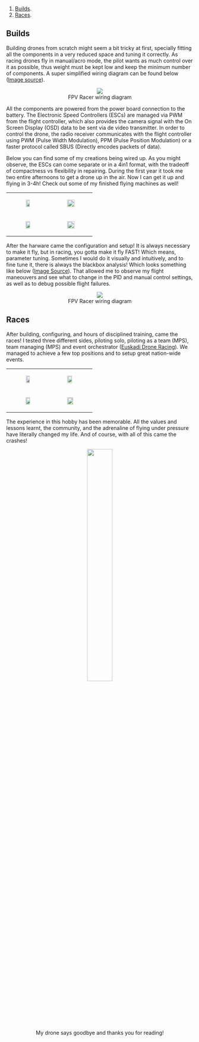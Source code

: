 1. <a href="#section:Builds" data-reference-type="ref" data-reference="section:Builds">Builds</a>.
2. <a href="#section:Races" data-reference-type="ref" data-reference="section:Races">Races</a>.

## Builds <span id="section:Builds" label="section:Builds"></span>

Building drones from scratch might seem a bit tricky at first, specially fitting all the components in a very reduced space and tuning it correctly. As racing drones fly in manual/acro mode, the pilot wants as much control over it as possible, thus weight must be kept low and keep the minimum number of components. A super simplified wiring diagram can be found below ([Image source](https://dronenodes.com/how-to-build-a-drone/)). 

<div  style="text-align: center">
<figure>
<img class="image-container" src="https://drive.google.com/uc?export=view&id=1j1iKtgAs5x-ix-eWr1EcB4Mr1O64bKoi"/><figcaption aria-hidden="true">FPV Racer wiring diagram</figcaption>
</figure>
</div>

All the components are powered from the power board connection to the battery. The Electronic Speed Controllers (ESCs) are managed via PWM from the flight controller, which also provides the camera signal with the On Screen Display (OSD) data to be sent via de video transmitter. In order to control the drone, the radio receiver communicates with the flight controller using PWM (Pulse Width Modulation), PPM (Pulse Position Modulation) or a faster protocol called SBUS (Directly encodes packets of data).

Below you can find some of my creations being wired up. As you might observe, the ESCs can come separate or in a 4in1 format, with the tradeoff of compactness vs flexibility in repairing. During the first year it took me two entire afternoons to get a drone up in the air. Now I can get it up and flying in 3-4h! Check out some of my finished flying machines as well!


<div style="text-align:center">
<table>
<tbody>
<tr class="odd">
<td style="text-align: center;"><figure>
<img width="70%" src="https://drive.google.com/uc?export=view&id=1JxmtMV7n-xMKTM3XGfkkBaSyAx_ne5Hh" />
</figure></td>
<td style="text-align: left;"><figure>
<img width="100%" src="https://drive.google.com/uc?export=view&id=1TwXr-RnZYTK5cWMfJSk_bgOtUW6P41iK" />
</figure></td>
</tr>

<tr class="odd">
<td style="text-align: center;"><figure>
<img width="80%" src="https://drive.google.com/uc?export=view&id=1xeaY4dFC9lNUR926E7q-dD4hjlJiRHoX" />
</figure></td>
<td style="text-align: left;"><figure>
<img width="100%" src="https://drive.google.com/uc?export=view&id=1Oi377t6Y1CnYR59B7eRUAYbwY8xzEolc" />
</figure></td>
</tr>
</tbody>
</table>
</div>

After the harware came the configuration and setup! It is always necessary to make it fly, but in racing, you gotta make it fly FAST! Which means, parameter tuning. Sometimes I would do it visually and intuitively, and to fine tune it, there is always the blackbox analysis! Which looks something like below ([Image Source](https://github.com/betaflight/betaflight/issues/6006)). That allowed me to observe my flight maneouvers and see what to change in the PID and manual control settings, as well as to debug possible flight failures.

<div  style="text-align: center">
<figure>
<img class="image-container" src="https://drive.google.com/uc?export=view&id=1k8Xx0kDlaQ4CQtC80gE7lfQ5l0xSggoo"/><figcaption aria-hidden="true">FPV Racer wiring diagram</figcaption>
</figure>
</div>

## Races <span id="section:Races" label="section:Races"></span>

After building, configuring, and hours of disciplined training, came the races! I tested three different sides, piloting solo, piloting as a team (MPS), team managing (MPS) and event orchestrator ([Euskadi Drone Racing](https://web.archive.org/web/20180805221625/http://euskadidroneracing.com/)). We managed to achieve a few top positions and to setup great nation-wide events. 

<div style="text-align:center">
<table>
<tbody>
<tr class="odd">
<td style="text-align: center;"><figure>
<img width="70%" src="https://drive.google.com/uc?export=view&id=1NYrEuW9aqfilJjyVgec841gC5eqLVqRg" />
</figure></td>
<td style="text-align: left;"><figure>
<img width="80%" src="https://drive.google.com/uc?export=view&id=1bBgaRqqTQ33GGB_ksb7YBhoVMjI6cqK0" />
</figure></td>
</tr>

<tr class="odd">
<td style="text-align: center;"><figure>
<img width="80%" src="https://drive.google.com/uc?export=view&id=1lFwNwApNa_qDkD3stPzfdyS6OdMrz3vZ" />
</figure></td>
<td style="text-align: left;"><figure>
<img width="90%" src="https://drive.google.com/uc?export=view&id=1uGssfGTXH6iaf_U2MD3I4OmqfXNjclYM" />
</figure></td>
</tr>
</tbody>
</table>
</div>

The experience in this hobby has been memorable. All the values and lessons learnt, the community, and the adrenaline of flying under pressure have literally changed my life. And of course, with all of this came the crashes!

<div  style="text-align: center;">
<figure>
<img  class="image-container" style="width:40%" src="https://drive.google.com/uc?export=view&id=1SeW5MHTVP2K7sYdpcx8ponTnLRC17YYc"/><figcaption aria-hidden="true">My drone says goodbye and thanks you for reading!</figcaption>
</figure>
</div>